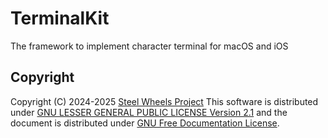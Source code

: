# TerminalKit
The framework to implement character terminal for macOS and iOS

## Copyright
Copyright (C) 2024-2025 [Steel Wheels Project](https://github.com/steel-wheels/Project) This software is distributed under [GNU LESSER GENERAL PUBLIC LICENSE Version 2.1](https://www.gnu.org/licenses/lgpl-2.1-standalone.html) and the document is distributed under [GNU Free Documentation License](https://www.gnu.org/licenses/fdl-1.3.en.html).

